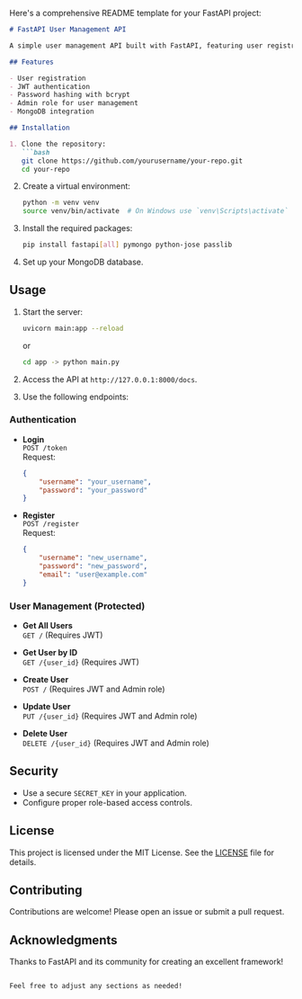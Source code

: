 Here's a comprehensive README template for your FastAPI project:

```markdown
# FastAPI User Management API

A simple user management API built with FastAPI, featuring user registration, authentication, and CRUD operations.

## Features

- User registration
- JWT authentication
- Password hashing with bcrypt
- Admin role for user management
- MongoDB integration

## Installation

1. Clone the repository:
   ```bash
   git clone https://github.com/yourusername/your-repo.git
   cd your-repo
   ```

2. Create a virtual environment:
   ```bash
   python -m venv venv
   source venv/bin/activate  # On Windows use `venv\Scripts\activate`
   ```

3. Install the required packages:
   ```bash
   pip install fastapi[all] pymongo python-jose passlib
   ```

4. Set up your MongoDB database.

## Usage

1. Start the server:
   ```bash
   uvicorn main:app --reload
   ```
   or
   ```bash
   cd app -> python main.py
   ```

3. Access the API at `http://127.0.0.1:8000/docs`.

4. Use the following endpoints:

### Authentication

- **Login**  
  `POST /token`  
  Request: 
  ```json
  {
      "username": "your_username",
      "password": "your_password"
  }
  ```

- **Register**  
  `POST /register`  
  Request: 
  ```json
  {
      "username": "new_username",
      "password": "new_password",
      "email": "user@example.com"
  }
  ```

### User Management (Protected)

- **Get All Users**  
  `GET /` (Requires JWT)

- **Get User by ID**  
  `GET /{user_id}` (Requires JWT)

- **Create User**  
  `POST /` (Requires JWT and Admin role)

- **Update User**  
  `PUT /{user_id}` (Requires JWT and Admin role)

- **Delete User**  
  `DELETE /{user_id}` (Requires JWT and Admin role)

## Security

- Use a secure `SECRET_KEY` in your application.
- Configure proper role-based access controls.

## License

This project is licensed under the MIT License. See the [LICENSE](LICENSE) file for details.

## Contributing

Contributions are welcome! Please open an issue or submit a pull request.

## Acknowledgments

Thanks to FastAPI and its community for creating an excellent framework!
```

Feel free to adjust any sections as needed!
